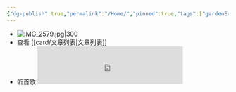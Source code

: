 ```yaml
---
{"dg-publish":true,"permalink":"/Home/","pinned":true,"tags":["gardenEntry"],"dgHomeLink":true,"dgShowBacklinks":"false","dgShowLocalGraph":"false","dgShowInlineTitle":"false","dgShowFileTree":"false","dgShowToc":"false","noteIcon":"2","created":"2024-01-28T22:46:43+08:00","updated":"2024-09-11T17:07:12+08:00"}
---
```



- ![IMG_2579.jpg|300](/img/user/attachs/IMG_2579.jpg)
- 查看 [[card/文章列表\|文章列表]]
- 听首歌 <iframe frameborder="no" border="0" marginwidth="0" marginheight="0" width=330 height=86 src="https://music.163.com/outchain/player?type=2&id=2612654282&auto=0&height=66"></iframe>
